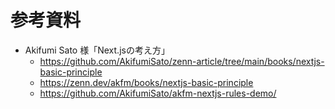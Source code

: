 # 参考資料

- Akifumi Sato 様「Next.jsの考え方」
  - https://github.com/AkifumiSato/zenn-article/tree/main/books/nextjs-basic-principle
  - https://zenn.dev/akfm/books/nextjs-basic-principle
  - https://github.com/AkifumiSato/akfm-nextjs-rules-demo/
